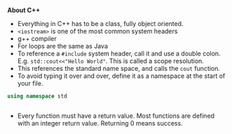 
**About C++**
- Everything in C++ has to be a class, fully object oriented. 
- `<iostream>` is one of the most common system headers
- g++ compiler
- For loops are the same as Java
- To reference a `#include` system header, call it and use a double colon. E.g. `std::cout<<"Hello World"`. This is called a scope resolution. 
- This references the standard name space, and calls the `cout` function. 
- To avoid typing it over and over, define it as a namespace at the start of your file. 

```c++
using namespace std



```

- Every function must have a return value. Most functions are defined with an integer return value. Returning 0 means success. 
